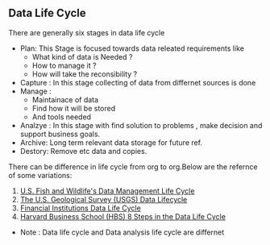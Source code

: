 ## Data Life Cycle

There are generally six stages in data life cycle

* Plan: This Stage is focused towards data releated requirements like
  * What kind of data is Needed ?
  * How to manage it ?
  * How will take the reconsibility ?
* Capture : In this stage collecting of data from differnet sources is done
* Manage :
  * Maintainace of data
  * Find how it will be stored
  * And tools needed
* Analzye : In  this stage with find solution to problems , make decision and support business goals.
* Archive: Long term relevant data storage for future ref.
* Destory: Remove etc data and copies.

There can be difference in life cycle from org to org.Below are the refernce of some variations:

1. [U.S. Fish and Wildlife&#39;s Data Management Life Cycle](https://www.fws.gov/data/life-cycle "U.S. Fish and Wildlife's Data Management LIfe Cycle")
2. [The U.S. Geological Survey (USGS) Data Lifecycle](https://www.usgs.gov/products/data-and-tools/data-management/data-lifecycle "USGS Data Lifecycle")
3. [Financial Institutions Data Life Cycle](https://sfmagazine.com/post-entry/july-2018-the-data-life-cycle/ "The Data Life Cycle")
4. [Harvard Business School (HBS) 8 Steps in the Data Life Cycle](https://online.hbs.edu/blog/post/data-life-cycle "8 Steps in the Data Life Cycle")


* Note : Data life cycle and Data analysis life cycle are differnet
